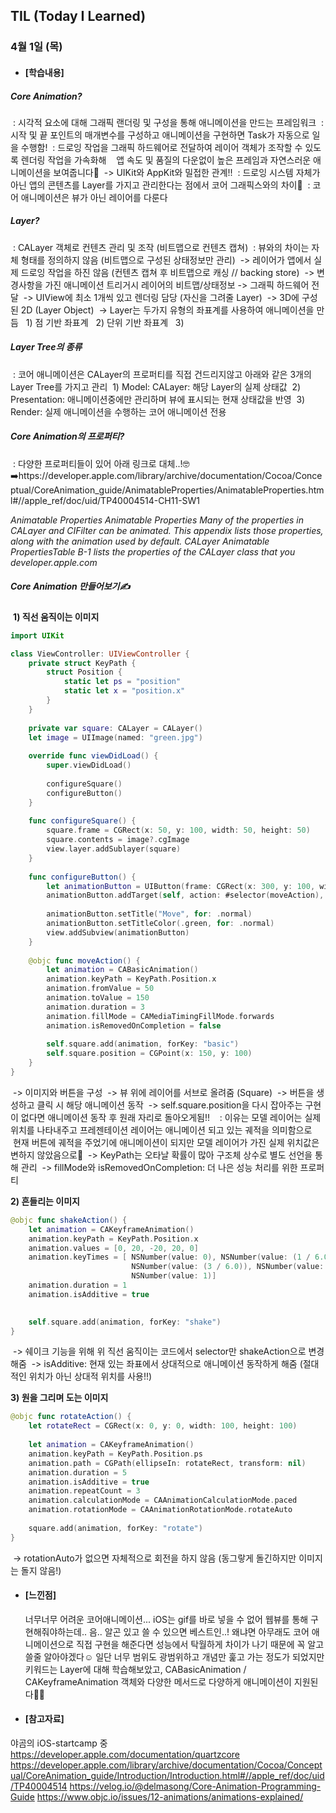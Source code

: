 ## TIL (Today I Learned)

### 4월 1일 (목)

- #### [학습내용]
##### Core Animation?
 : 시각적 요소에 대해 그래픽 랜더링 및 구성을 통해 애니메이션을 만드는 프레임워크
 : 시작 및 끝 포인트의 매개변수를 구성하고 애니메이션을 구현하면 Task가 자동으로 일을 수행함!
 : 드로잉 작업을 그래픽 하드웨어로 전달하여 레이어 객체가 조작할 수 있도록 렌더링 작업을 가속화해
   앱 속도 및 품질의 다운없이 높은 프레임과 자연스러운 애니메이션을 보여줍니다👏
 -> UIKit와 AppKit와 밀접한 관계!!
 : 드로잉 시스템 자체가 아닌 앱의 콘텐츠를 Layer를 가지고 관리한다는 점에서 코어 그래픽스와의 차이🌟
 : 코어 애니메이션은 뷰가 아닌 레이어를 다룬다

##### Layer?
 : CALayer 객체로 컨텐츠 관리 및 조작 (비트맵으로 컨텐츠 캡쳐)
 : 뷰와의 차이는 자체 형태를 정의하지 않음 (비트맵으로 구성된 상태정보만 관리)
 -> 레이어가 앱에서 실제 드로잉 작업을 하진 않음 (컨텐츠 캡쳐 후 비트맵으로 캐싱 // backing store)
 -> 변경사항을 가진 애니메이션 트리거시 레이어의 비트맵/상태정보 -> 그래픽 하드웨어 전달
 -> UIView에 최소 1개씩 있고 렌더링 담당 (자신을 그려줄 Layer)
 -> 3D에 구성된 2D (Layer Object)
 -> Layer는 두가지 유형의 좌표계를 사용하여 애니메이션을 만듬
  1) 점 기반 좌표계
  2) 단위 기반 좌표계
  3) 
##### Layer Tree의 종류
 : 코어 애니메이션은 CALayer의 프로퍼티를 직접 건드리지않고 아래와 같은 3개의 Layer Tree를 가지고 관리
 1) Model: CALayer: 해당 Layer의 실제 상태값
 2) Presentation: 애니메이션중에만 관리하며 뷰에 표시되는 현재 상태값을 반영
 3) Render: 실제 애니메이션을 수행하는 코어 애니메이션 전용

##### Core Animation의 프로퍼티?
 : 다양한 프로퍼티들이 있어 아래 링크로 대체..!🤓 ➡️https://developer.apple.com/library/archive/documentation/Cocoa/Conceptual/CoreAnimation_guide/AnimatableProperties/AnimatableProperties.html#//apple_ref/doc/uid/TP40004514-CH11-SW1

*Animatable Properties
Animatable Properties Many of the properties in CALayer and CIFilter can be animated. This appendix lists those properties, along with the animation used by default. CALayer Animatable PropertiesTable B-1 lists the properties of the CALayer class that you
developer.apple.com*

##### Core Animation 만들어보기✍️
 **1) 직선 움직이는 이미지**
```swift
import UIKit

class ViewController: UIViewController {
    private struct KeyPath {
        struct Position {
            static let ps = "position"
            static let x = "position.x"
        }
    }
    
    private var square: CALayer = CALayer()
    let image = UIImage(named: "green.jpg")
    
    override func viewDidLoad() {
        super.viewDidLoad()
        
        configureSquare()
        configureButton()
    }
    
    func configureSquare() {
        square.frame = CGRect(x: 50, y: 100, width: 50, height: 50)
        square.contents = image?.cgImage
        view.layer.addSublayer(square)
    }
    
    func configureButton() {
        let animationButton = UIButton(frame: CGRect(x: 300, y: 100, width: 50, height: 50))
        animationButton.addTarget(self, action: #selector(moveAction), for: .touchUpInside)
        
        animationButton.setTitle("Move", for: .normal)
        animationButton.setTitleColor(.green, for: .normal)
        view.addSubview(animationButton)
    }
    
    @objc func moveAction() {
        let animation = CABasicAnimation()
        animation.keyPath = KeyPath.Position.x
        animation.fromValue = 50
        animation.toValue = 150
        animation.duration = 3
        animation.fillMode = CAMediaTimingFillMode.forwards
        animation.isRemovedOnCompletion = false
        
        self.square.add(animation, forKey: "basic")
        self.square.position = CGPoint(x: 150, y: 100)
    }
}
```
 -> 이미지와 버튼을 구성
 -> 뷰 위에 레이어를 서브로 올려줌 (Square)
 -> 버튼을 생성하고 클릭 시 해당 애니메이션 동작
 -> self.square.position을 다시 잡아주는 구현이 없다면 애니메이션 동작 후 원래 자리로 돌아오게됨!!
   : 이유는 모델 레이어는 실제위치를 나타내주고 프레젠테이션 레이어는 애니메이션 되고 있는 궤적을 의미함으로
     현재 버튼에 궤적을 주었기에 애니메이션이 되지만 모델 레이어가 가진 실제 위치값은 변하지 않았음으로🧐
 -> KeyPath는 오타날 확률이 많아 구조체 상수로 별도 선언을 통해 관리
 -> fillMode와 isRemovedOnCompletion: 더 나은 성능 처리를 위한 프로퍼티

**2) 흔들리는 이미지**
```swift
@objc func shakeAction() {
    let animation = CAKeyframeAnimation()
    animation.keyPath = KeyPath.Position.x
    animation.values = [0, 20, -20, 20, 0]
    animation.keyTimes = [ NSNumber(value: 0), NSNumber(value: (1 / 6.0)),
                           NSNumber(value: (3 / 6.0)), NSNumber(value: (5 / 6.0)),
                           NSNumber(value: 1)]
    animation.duration = 1
    animation.isAdditive = true
        

    self.square.add(animation, forKey: "shake")
}
```
 -> 쉐이크 기능을 위해 위 직선 움직이는 코드에서 selector만 shakeAction으로 변경해줌
 -> isAdditive: 현재 있는 좌표에서 상대적으로 애니메이션 동작하게 해줌 (절대적인 위치가 아닌 상대적 위치를 사용!!)

**3) 원을 그리며 도는 이미지**
```swift
@objc func rotateAction() {
    let rotateRect = CGRect(x: 0, y: 0, width: 100, height: 100)
        
    let animation = CAKeyframeAnimation()
    animation.keyPath = KeyPath.Position.ps
    animation.path = CGPath(ellipseIn: rotateRect, transform: nil)
    animation.duration = 5
    animation.isAdditive = true
    animation.repeatCount = 3
    animation.calculationMode = CAAnimationCalculationMode.paced
    animation.rotationMode = CAAnimationRotationMode.rotateAuto
        
    square.add(animation, forKey: "rotate")
}
```
 -> rotationAuto가 없으면 자체적으로 회전을 하지 않음 (동그랗게 돌긴하지만 이미지는 돌지 않음!)


- #### [느낀점]
  너무너무 어려운 코어애니메이션... iOS는 gif를 바로 넣을 수 없어 웹뷰를 통해 구현해줘야하는데..
  음.. 알곤 있고 쓸 수 있으면 베스트인..! 왜냐면 아무래도 코어 애니메이션으로 직접 구현을 해준다면 성능에서
  탁월하게 차이가 나기 때문에 꼭 알고 쓸줄 알아야겠다☺️
  일단 너무 범위도 광범위하고 개념만 훑고 가는 정도가 되었지만 키워드는 Layer에 대해 학습해보았고,
  CABasicAnimation / CAKeyframeAnimation 객체와 다양한 메서드로 다양하게 애니메이션이 지원된다🕴🏻

- #### [참고자료]
야곰의 iOS-startcamp 중
https://developer.apple.com/documentation/quartzcore
https://developer.apple.com/library/archive/documentation/Cocoa/Conceptual/CoreAnimation_guide/Introduction/Introduction.html#//apple_ref/doc/uid/TP40004514
https://velog.io/@delmasong/Core-Animation-Programming-Guide
https://www.objc.io/issues/12-animations/animations-explained/
